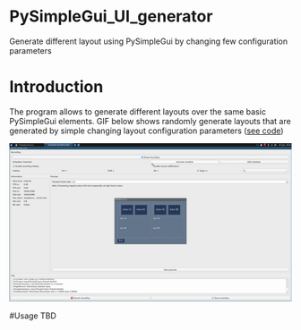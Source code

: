 # PySimpleGui_UI_generator
Generate different layout using PySimpleGui by changing few configuration parameters

# Introduction
The program allows to generate different layouts over the same basic PySimpleGui elements. 
GIF below shows randomly generate layouts that are generated by simple changing layout configuration parameters ([see code](test_tld.py))

![Different layouts](random_layouts.gif?raw=true "Gif shows different layout over same PySimpleGui elements")

#Usage
TBD